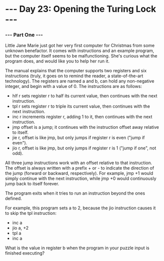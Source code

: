 # --- Day 23: Opening the Turing Lock ---

### --- Part One ---

Little Jane Marie just got her very first computer for Christmas from some unknown benefactor. It comes with instructions and an example program, but the computer itself seems to be malfunctioning. She's curious what the program does, and would like you to help her run it.

The manual explains that the computer supports two registers and six instructions (truly, it goes on to remind the reader, a state-of-the-art technology). The registers are named a and b, can hold any non-negative integer, and begin with a value of 0. The instructions are as follows:

* hlf r sets register r to half its current value, then continues with the next instruction.
* tpl r sets register r to triple its current value, then continues with the next instruction.
* inc r increments register r, adding 1 to it, then continues with the next instruction.
* jmp offset is a jump; it continues with the instruction offset away relative to itself.
* jie r, offset is like jmp, but only jumps if register r is even ("jump if even").
* jio r, offset is like jmp, but only jumps if register r is 1 ("jump if one", not odd).

All three jump instructions work with an offset relative to that instruction. The offset is always written with a prefix + or - to indicate the direction of the jump (forward or backward, respectively). For example, jmp +1 would simply continue with the next instruction, while jmp +0 would continuously jump back to itself forever.

The program exits when it tries to run an instruction beyond the ones defined.

For example, this program sets a to 2, because the jio instruction causes it to skip the tpl instruction:

* inc a
* jio a, +2
* tpl a
* inc a

What is the value in register b when the program in your puzzle input is finished executing?
